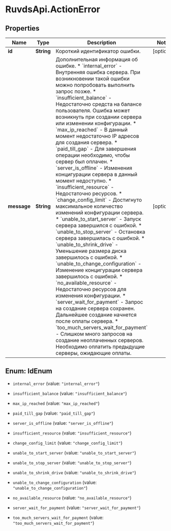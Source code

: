 # RuvdsApi.ActionError

## Properties

Name | Type | Description | Notes
------------ | ------------- | ------------- | -------------
**id** | **String** | Короткий идентификатор ошибки. | [optional] 
**message** | **String** | Дополнительная информация об ошибке. * &#x60;internal_error&#x60; - Внутренняя ошибка сервера. При возникновении такой ошибки можно попробовать выполнить запрос позже. * &#x60;insufficient_balance&#x60; - Недостаточно средста на балансе пользователя. Ошибка может возникнуть при создании сервера или изменении конфигурации. * &#x60;max_ip_reached&#x60; - В данный момент недостаточно IP адресов для создания сервера. * &#x60;paid_till_gap&#x60; - Для завершения операции необходимо, чтобы сервер был оплачен. * &#x60;server_is_offline&#x60; - Изменения концигурации сервера в данный момент недоступно. * &#x60;insufficient_resource&#x60; - Недостаточно ресурсов. * &#x60;change_config_limit&#x60; - Достигнуто максимальное количество изменений конфигурации сервера. * &#x60;unable_to_start_server&#x60; - Запуск сервера завершился с ошибкой. * &#x60;unable_to_stop_server&#x60; - Остановка сервера завершилась с ошибкой. * &#x60;unable_to_shrink_drive&#x60; - Уменьшение размера диска завершилось с ошибкой. * &#x60;unable_to_change_configuration&#x60; - Изменение концигурации сервера завершилось с ошибкой. * &#x60;no_available_resource&#x60; - Недостаточно ресурсов для изменения конфигурации. * &#x60;server_wait_for_payment&#x60; - Запрос на создание сервера сохранен. Дальнейшее создание начнется после оплаты сервера. * &#x60;too_much_servers_wait_for_payment&#x60; - Слишком много запросов на создание неоплаченных серверов. Необходимо оплатить предыдущие серверы, ожидающие оплаты. | [optional] 



## Enum: IdEnum


* `internal_error` (value: `"internal_error"`)

* `insufficient_balance` (value: `"insufficient_balance"`)

* `max_ip_reached` (value: `"max_ip_reached"`)

* `paid_till_gap` (value: `"paid_till_gap"`)

* `server_is_offline` (value: `"server_is_offline"`)

* `insufficient_resource` (value: `"insufficient_resource"`)

* `change_config_limit` (value: `"change_config_limit"`)

* `unable_to_start_server` (value: `"unable_to_start_server"`)

* `unable_to_stop_server` (value: `"unable_to_stop_server"`)

* `unable_to_shrink_drive` (value: `"unable_to_shrink_drive"`)

* `unable_to_change_configuration` (value: `"unable_to_change_configuration"`)

* `no_available_resource` (value: `"no_available_resource"`)

* `server_wait_for_payment` (value: `"server_wait_for_payment"`)

* `too_much_servers_wait_for_payment` (value: `"too_much_servers_wait_for_payment"`)




